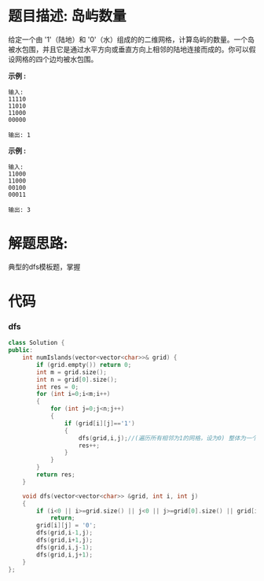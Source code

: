 # 题目描述:  岛屿数量

给定一个由 '1'（陆地）和 '0'（水）组成的的二维网格，计算岛屿的数量。一个岛被水包围，并且它是通过水平方向或垂直方向上相邻的陆地连接而成的。你可以假设网格的四个边均被水包围。

**示例 :**
```
输入:
11110
11010
11000
00000

输出: 1
```

**示例 :**
```
输入:
11000
11000
00100
00011

输出: 3
```

# 解题思路:
  典型的dfs模板题，掌握
  
# 代码

###  dfs
```c++
class Solution {
public:
    int numIslands(vector<vector<char>>& grid) {
        if (grid.empty()) return 0;
        int m = grid.size();
        int n = grid[0].size();
        int res = 0;
        for (int i=0;i<m;i++)
        {
            for (int j=0;j<n;j++)
            {
                if (grid[i][j]=='1')
                {
                    dfs(grid,i,j);//(遍历所有相邻为1的网格，设为0) 整体为一个岛屿
                    res++;
                }
            }
        }
        return res;
    }

    void dfs(vector<vector<char>> &grid, int i, int j)
    {
        if (i<0 || i>=grid.size() || j<0 || j>=grid[0].size() || grid[i][j] == '0')
            return;
        grid[i][j] = '0';
        dfs(grid,i-1,j);
        dfs(grid,i+1,j);
        dfs(grid,i,j-1);
        dfs(grid,i,j+1);
    }
};
```

